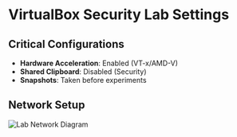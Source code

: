 # VirtualBox Security Lab Settings

## Critical Configurations
- **Hardware Acceleration**: Enabled (VT-x/AMD-V)
- **Shared Clipboard**: Disabled (Security)
- **Snapshots**: Taken before experiments

## Network Setup
![Lab Network Diagram](images/network_diagram.png)
